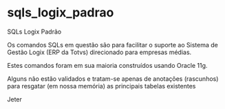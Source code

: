# sqls_logix_padrao
SQLs Logix Padrão

Os comandos SQLs em questão são para facilitar o suporte ao Sistema de Gestão Logix (ERP da Totvs) direcionado para empresas médias.

Estes comandos foram em sua maioria construídos usando Oracle 11g.

Alguns não estão validados e tratam-se apenas de anotações (rascunhos) para resgatar (em nossa memória) as principais tabelas existentes

Jeter
